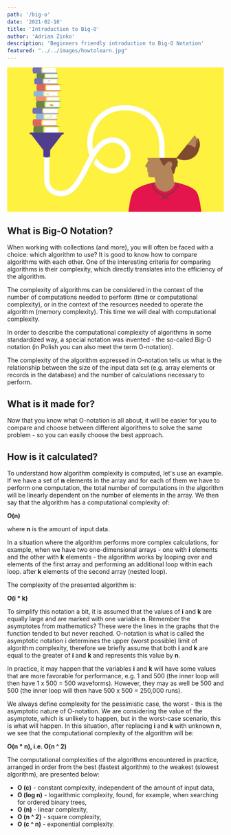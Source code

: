 ```yaml
---
path: '/big-o'
date: '2021-02-10'
title: 'Introduction to Big-O'
author: 'Adrian Zinko'
description: 'Beginners friendly introduction to Big-O Notation'
featured: "../../images/howtolearn.jpg"
---
```


![how to learn](../../images/howtolearn.jpg)

## What is Big-O Notation?

When working with collections (and more), you will often be faced with a choice: which algorithm to use? It is good to know how to compare algorithms with each other. One of the interesting criteria for comparing algorithms is their complexity, which directly translates into the efficiency of the algorithm.

The complexity of algorithms can be considered in the context of the number of computations needed to perform (time or computational complexity), or in the context of the resources needed to operate the algorithm (memory complexity). This time we will deal with computational complexity.

In order to describe the computational complexity of algorithms in some standardized way, a special notation was invented - the so-called Big-O notation (in Polish you can also meet the term O-notation).

The complexity of the algorithm expressed in O-notation tells us what is the relationship between the size of the input data set (e.g. array elements or records in the database) and the number of calculations necessary to perform.

## What is it made for?

Now that you know what O-notation is all about, it will be easier for you to compare and choose between different algorithms to solve the same problem - so you can easily choose the best approach.

## How is it calculated?

To understand how algorithm complexity is computed, let's use an example. If we have a set of **n** elements in the array and for each of them we have to perform one computation, the total number of computations in the algorithm will be linearly dependent on the number of elements in the array. We then say that the algorithm has a computational complexity of:

**O(n)**

where **n** is the amount of input data.

In a situation where the algorithm performs more complex calculations, for example, when we have two one-dimensional arrays - one with **i** elements and the other with **k** elements - the algorithm works by looping over and elements of the first array and performing an additional loop within each loop. after **k** elements of the second array (nested loop).

The complexity of the presented algorithm is:

**O(i * k)**

To simplify this notation a bit, it is assumed that the values of **i** and **k** are equally large and are marked with one variable **n**. Remember the asymptotes from mathematics? These were the lines in the graphs that the function tended to but never reached. O-notation is what is called the asymptotic notation i determines the upper (worst possible) limit of algorithm complexity, therefore we briefly assume that both **i** and **k** are equal to the greater of **i** and **k** and represents this value by **n**.

In practice, it may happen that the variables **i** and **k** will have some values that are more favorable for performance, e.g. 1 and 500 (the inner loop will then have 1 x 500 = 500 waveforms). However, they may as well be 500 and 500 (the inner loop will then have 500 x 500 = 250,000 runs).

We always define complexity for the pessimistic case, the worst - this is the asymptotic nature of O-notation. We are considering the value of the asymptote, which is unlikely to happen, but in the worst-case scenario, this is what will happen. In this situation, after replacing **i** and **k** with unknown **n**, we see that the computational complexity of the algorithm will be:

**O(n * n), i.e. O(n ^ 2)**

The computational complexities of the algorithms encountered in practice, arranged in order from the best (fastest algorithm) to the weakest (slowest algorithm), are presented below:

- **O (c)** - constant complexity, independent of the amount of input data,
- **O (log n)** - logarithmic complexity, found, for example, when searching for ordered binary trees,
- **O (n)** - linear complexity,
- **O (n ^ 2)** - square complexity,
- **O (c ^ n)** - exponential complexity.